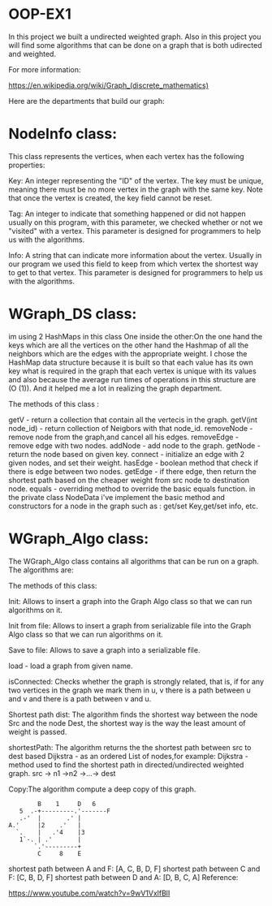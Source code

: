 # OOP-EX1

In this project we built a undirected weighted graph. Also in this project you will find some algorithms that can be done on a graph that is both udirected and weighted.

For more information:

https://en.wikipedia.org/wiki/Graph_(discrete_mathematics)

Here are the departments that build our graph:

# NodeInfo class:
This class represents the vertices, when each vertex has the following properties:

Key: An integer representing the "ID" of the vertex. The key must be unique, meaning there must be no more vertex in the graph with the same key. Note that once the vertex is created, the key field cannot be reset.

Tag: An integer to indicate that something happened or did not happen usually on this program, with this parameter, we checked whether or not we "visited" with a vertex. This parameter is designed for programmers to help us with the algorithms.

Info: A string that can indicate more information about the vertex. Usually in our program we used this field to keep from which vertex the shortest way to get to that vertex. This parameter is designed for programmers to help us with the algorithms.

# WGraph_DS class:

 im using 2 HashMaps in this class One inside the other:On the one hand the keys which are all the vertices on the other hand the Hashmap of all the neighbors which are the edges with the appropriate weight.
 I chose the HashMap data structure because it is built so that each value has its own key what is required in the graph that each vertex is unique with its    values and also because the average run times of operations in this structure are (O (1)).
 And it helped me a lot in realizing the graph department.
 
The methods of this class  :

getV - return a collection that contain all the vertecis in the graph.
getV(int node_id) - return collection of Neigbors with that node_id.
removeNode - remove node from the graph,and cancel all his edges.
removeEdge - remove edge with two nodes.
addNode - add node to the graph.
getNode - return the node based on given key.
connect - initialize an edge with 2 given nodes, and set their weight.
hasEdge - boolean method that check if there is edge between two nodes.
getEdge - if there edge, then return the shortest path based on the cheaper weight from src node to destination node.
equals - overriding method to override the basic equals function.
in the private class NodeData i've implement the basic method and constructors for a node in the graph such as : get/set Key,get/set info, etc.


# WGraph_Algo class:
The WGraph_Algo class contains all algorithms that can be run on a graph. The algorithms are:

The methods of this class:

Init: Allows to insert a graph into the Graph Algo class so that we can run algorithms on it.

Init from file: Allows to insert a graph from serializable file into the Graph Algo class so that we can run algorithms on it.

Save to file: Allows to save a graph into a serializable file.

load - load a graph from given name.

isConnected: Checks whether the graph is strongly related, that is, if for any two vertices in the graph we mark them in u, v there is a path between u and v and there is a path between v and u.

Shortest path dist: The algorithm finds the shortest way between the node Src and the node Dest, the shortest way is the way the least amount of weight is passed.

shortestPath: The algorithm returns the the shortest path between src to dest based Dijkstra - as an ordered List of nodes,for example:
Dijkstra - method used to find the shortest path in directed/undirected weighted graph.
src -> n1 ->n2 ->...-> dest

Copy:The algorithm compute a deep copy of this graph.


            B    1     D   6
       5  .-+---------.'-------F
       .-'  |       .' |
    A.'     |2    .'   |
      `.    |   .'4    |3
       1`-. | .'       |
           `.'---------+
            C     8    E
shortest path between A and F: [A, C, B, D, F]
shortest path between C and F: [C, B, D, F]
shortest path between D and A: [D, B, C, A]
Reference:

https://www.youtube.com/watch?v=9wV1VxlfBlI
